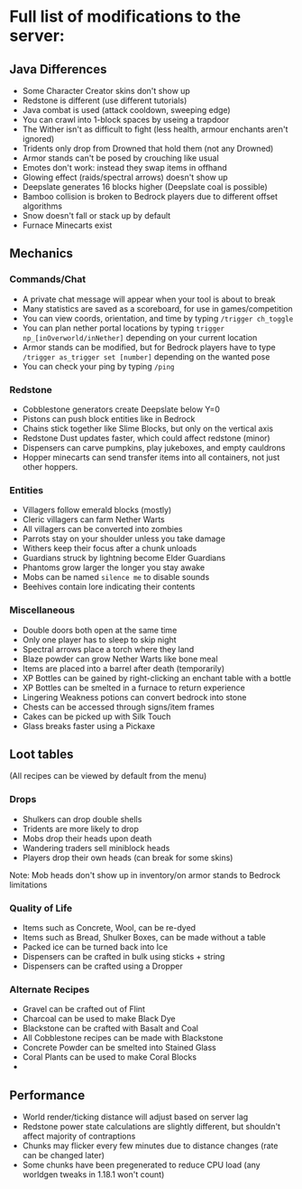 # Full list of modifications to the server:

## Java Differences
- Some Character Creator skins don't show up
- Redstone is different (use different tutorials)
- Java combat is used (attack cooldown, sweeping edge)
- You can crawl into 1-block spaces by useing a trapdoor
- The Wither isn't as difficult to fight (less health, armour enchants aren't ignored)
- Tridents only drop from Drowned that hold them (not any Drowned)
- Armor stands can't be posed by crouching like usual
- Emotes don't work: instead they swap items in offhand
- Glowing effect (raids/spectral arrows) doesn't show up
- Deepslate generates 16 blocks higher (Deepslate coal is possible)
- Bamboo collision is broken to Bedrock players due to different offset algorithms
- Snow doesn't fall or stack up by default
- Furnace Minecarts exist

## Mechanics
### Commands/Chat
- A private chat message will appear when your tool is about to break
- Many statistics are saved as a scoreboard, for use in games/competition
- You can view coords, orientation, and time by typing `/trigger ch_toggle`
- You can plan nether portal locations by typing `trigger np_[inOverworld/inNether]` depending on your current location
- Armor stands can be modified, but for Bedrock players have to type `/trigger as_trigger set [number]` depending on the wanted pose
- You can check your ping by typing `/ping`
### Redstone
- Cobblestone generators create Deepslate below Y=0
- Pistons can push block entities like in Bedrock
- Chains stick together like Slime Blocks, but only on the vertical axis
- Redstone Dust updates faster, which could affect redstone (minor)
- Dispensers can carve pumpkins, play jukeboxes, and empty cauldrons
- Hopper minecarts can send transfer items into all containers, not just other hoppers.
### Entities
- Villagers follow emerald blocks (mostly)
- Cleric villagers can farm Nether Warts
- All villagers can be converted into zombies
- Parrots stay on your shoulder unless you take damage
- Withers keep their focus after a chunk unloads
- Guardians struck by lightning become Elder Guardians
- Phantoms grow larger the longer you stay awake
- Mobs can be named `silence me` to disable sounds
- Beehives contain lore indicating their contents
### Miscellaneous
- Double doors both open at the same time
- Only one player has to sleep to skip night
- Spectral arrows place a torch where they land
- Blaze powder can grow Nether Warts like bone meal
- Items are placed into a barrel after death (temporarily)
- XP Bottles can be gained by right-clicking an enchant table with a bottle
- XP Bottles can be smelted in a furnace to return experience
- Lingering Weakness potions can convert bedrock into stone
- Chests can be accessed through signs/item frames
- Cakes can be picked up with Silk Touch
- Glass breaks faster using a Pickaxe

## Loot tables
 (All recipes can be viewed by default from the menu)
### Drops
- Shulkers can drop double shells
- Tridents are more likely to drop
- Mobs drop their heads upon death
- Wandering traders sell miniblock heads
- Players drop their own heads (can break for some skins)

Note: Mob heads don't show up in inventory/on armor stands to Bedrock limitations
### Quality of Life
- Items such as Concrete, Wool, can be re-dyed
- Items such as Bread, Shulker Boxes, can be made without a table
- Packed ice can be turned back into Ice
- Dispensers can be crafted in bulk using sticks + string
- Dispensers can be crafted using a Dropper
### Alternate Recipes
- Gravel can be crafted out of Flint
- Charcoal can be used to make Black Dye
- Blackstone can be crafted with Basalt and Coal
- All Cobblestone recipes can be made with Blackstone
- Concrete Powder can be smelted into Stained Glass
- Coral Plants can be used to make Coral Blocks
- 
## Performance
- World render/ticking distance will adjust based on server lag
- Redstone power state calculations are slightly different, but shouldn't affect majority of contraptions
- Chunks may flicker every few minutes due to distance changes (rate can be changed later)
- Some chunks have been pregenerated to reduce CPU load (any worldgen tweaks in 1.18.1 won't count)
